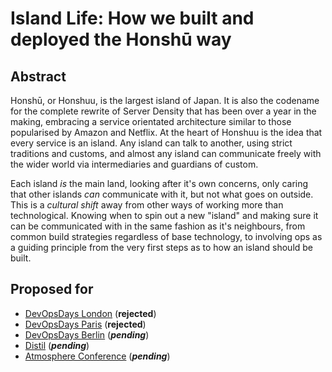 # Island Life: How we built and deployed the Honshū way

## Abstract

Honshū, or Honshuu, is the largest island of Japan.
It is also the codename for the complete rewrite of Server Density that has been over a year in the making, embracing a service orientated architecture similar to those popularised by Amazon and Netflix.
At the heart of Honshuu is the idea that every service is an island. Any island can talk to another, using strict traditions and customs, and almost any island can communicate freely with the wider world via intermediaries and guardians of custom.

Each island *is* the main land, looking after it's own concerns, only caring that other islands *can* communicate with it, but not what goes on outside.
This is a *cultural shift* away from other ways of working more than technological. Knowing when to spin out a new "island" and making sure it can be communicated with in the same fashion as it's neighbours, from common build strategies regardless of base technology, to involving ops as a guiding principle from the very first steps as to how an island should be built.


## Proposed for

 * [DevOpsDays London](http://devopsdays.org/events/2013-london/) (**rejected**)
 * [DevOpsDays Paris](http://devopsdays.org/events/2013-paris/) (**rejected**)
 * [DevOpsDays Berlin](http://devopsdays.org/events/2013-berlin/) (***pending***)
 * [Distil](http://distill.engineyard.com/) (***pending***)
 * [Atmosphere Conference](https://atmosphere-conference.com/en/) (***pending***)
